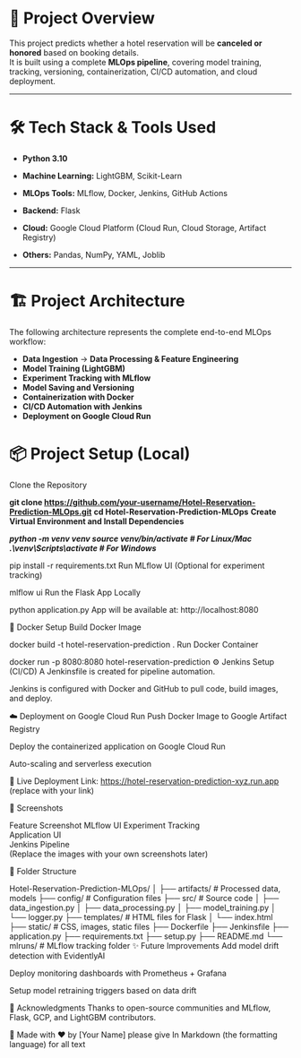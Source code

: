# 📍 Project Overview

This project predicts whether a hotel reservation will be **canceled or honored** based on booking details.  
It is built using a complete **MLOps pipeline**, covering model training, tracking, versioning, containerization, CI/CD automation, and cloud deployment.

---

# 🛠️ Tech Stack & Tools Used

- **Python 3.10**

- **Machine Learning:** LightGBM, Scikit-Learn

- **MLOps Tools:** MLflow, Docker, Jenkins, GitHub Actions

- **Backend:** Flask

- **Cloud:** Google Cloud Platform (Cloud Run, Cloud Storage, Artifact Registry)

- **Others:** Pandas, NumPy, YAML, Joblib

---

# 🏗️ Project Architecture

The following architecture represents the complete end-to-end MLOps workflow:

- **Data Ingestion** → **Data Processing & Feature Engineering**
- **Model Training (LightGBM)**
- **Experiment Tracking with MLflow**
- **Model Saving and Versioning**
- **Containerization with Docker**
- **CI/CD Automation with Jenkins**
- **Deployment on Google Cloud Run**


# 📦 Project Setup (Local)
Clone the Repository

**git clone https://github.com/your-username/Hotel-Reservation-Prediction-MLOps.git**
**cd Hotel-Reservation-Prediction-MLOps**
**Create Virtual Environment and Install Dependencies**


***python -m venv venv
source venv/bin/activate    # For Linux/Mac
.\venv\Scripts\activate      # For Windows***

pip install -r requirements.txt
Run MLflow UI (Optional for experiment tracking)

mlflow ui
Run the Flask App Locally

python application.py
App will be available at: http://localhost:8080

🐳 Docker Setup
Build Docker Image

docker build -t hotel-reservation-prediction .
Run Docker Container

docker run -p 8080:8080 hotel-reservation-prediction
⚙️ Jenkins Setup (CI/CD)
A Jenkinsfile is created for pipeline automation.

Jenkins is configured with Docker and GitHub to pull code, build images, and deploy.

☁️ Deployment on Google Cloud Run
Push Docker Image to Google Artifact Registry

Deploy the containerized application on Google Cloud Run

Auto-scaling and serverless execution

🔗 Live Deployment Link: https://hotel-reservation-prediction-xyz.run.app (replace with your link)

📸 Screenshots

Feature	Screenshot
MLflow UI Experiment Tracking	
Application UI	
Jenkins Pipeline	
(Replace the images with your own screenshots later)

🧹 Folder Structure

Hotel-Reservation-Prediction-MLOps/
│
├── artifacts/                # Processed data, models
├── config/                   # Configuration files
├── src/                      # Source code
│   ├── data_ingestion.py
│   ├── data_processing.py
│   ├── model_training.py
│   └── logger.py
├── templates/                 # HTML files for Flask
│   └── index.html
├── static/                    # CSS, images, static files
├── Dockerfile
├── Jenkinsfile
├── application.py
├── requirements.txt
├── setup.py
├── README.md
└── mlruns/                    # MLflow tracking folder
✨ Future Improvements
Add model drift detection with EvidentlyAI

Deploy monitoring dashboards with Prometheus + Grafana

Setup model retraining triggers based on data drift

🙌 Acknowledgments
Thanks to open-source communities and MLflow, Flask, GCP, and LightGBM contributors.

🚀 Made with ❤️ by [Your Name]
please give In Markdown (the formatting language) for all text




